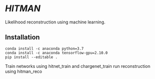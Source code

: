 # *HITMAN*

Likelihood reconstruction using machine learning.


## Installation


```
conda install -c anaconda python=3.7
conda install -c anaconda tensorflow-gpu=2.10.0
pip install --editable .
```

Train networks using hitnet_train and chargenet_train
run reconstruction using hitman_reco


